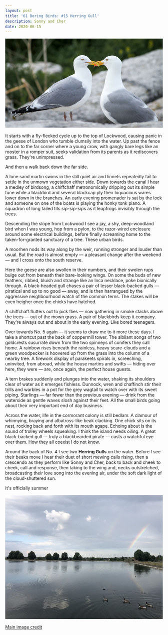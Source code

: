 ```yaml
---
layout: post
title: '61 Boring Birds: #15 Herring Gull'
description: Sonny and Cher
date: 2020-06-15
---
```

![herring gull](/assets/img/herring-gull.jpg)

It starts with a fly-flecked cycle up to the top of Lockwood, causing panic in the geese of London who tumble clumsily into the water. Up past the fence and on to the far corner where a young crow, with gangly bare legs like an rooster in a romper suit, seeks validation from its parents as it rediscovers grass. They're unimpressed.

And then a walk back down the far side.

A lone sand martin swims in the still quiet air and linnets repeatedly fail to settle in the unmown vegetation either side. Down towards the canal I hear a medley of birdsong, a chiffchaff metronomically dripping out its simple tune while a blackbird and several blackcap ply their loquacious wares lower down in the branches. An early evening promenader is sat by the lock and someone on one of the boats is playing the honky tonk piano. A squadron of long tailed tits sip-sip-sips as it leapfrogs invisibly through the trees.

Descending the slope from Lockwood I see a jay, a shy, deep-woodland bird when I was young, hop from a pylon, to the razor-wired enclosure around some electrical buildings, before finally screaming home to the taken-for-granted sanctuary of a tree. These urban birds.

A moorhen nods its way along by the weir, running stronger and louder than usual. But the road is almost empty &mdash; a pleasant change after the weekend &mdash; and I cross onto the south reserve.

Here the geese are also swollen in their numbers, and their swolen rups bulge out from beneath their bare-looking wings. On some the buds of new feathers, ribbed, bluish and strange like an Inca necklace, poke bionically through. A black-headed gull chases a pair of lesser black-backed gulls &mdash; piratical and up to no good &mdash; away, and is then harrangued by the aggressive neighbourhood watch of the common terns. The stakes will be even heigher once the chicks have hatched.

A chiffchaff flutters out to pick flies &mdash; now gathering in smoke stacks above the trees &mdash; out of the mown grass. A pair of blackbirds keep it company. They're always out and about in the early evening. Like bored teenagers.

Over towards No. 5 again &mdash; it seems to draw me to it more these days. I take a shortcut past the back of coppermill tower. The sibilant songs of two goldcrests susurrate down from the two spinneys of conifers they call home. A rainbow rises beneath the rainless, heavy scare-clouds and a green woodpecker is hoovered up from the grass into the column of a nearby tree. A firework display of parakeets spirals in, screeching, uninvited, from abroad, while the house martins and swifts &mdash; hiding over here, they were &mdash; are, once again, the perfect house guests.

A tern brakes suddenly and plunges into the water, shaking its shoulders clear of water as it emerges fishless. Dunnock, wren and chaffinch stir their trills and warbles in a pot for the grey wagtail to watch over with its sweet piping. Starlings &mdash; far fewer than the previous evening &mdash; drink from the waterside as gentle waves slosh against their feet. All the small birds going about their very important end of day business.

Across the water, life in the cormorant colony is still bedlam. A clamour of whinnying, braying and albatross-like beak clacking. One chick sits on its nest, rocking back and forth with its mouth agape. Echoing about is the sound of trolley wheels squeaking. I think the island needs oiling. A great black-backed gull &mdash; truly a blackbearded pirate &mdash; casts a watchful eye over them. How they all coexist I do not know.

Around the back of No. 4 I see two **Herring Gulls** on the water. Before I see their beaks move I hear their duet of short mewing calls rising, then a crescendo as they perform like Sonny and Cher, back to back and cheek to cheek, call and response, then taking to the wing and, necks outstretched, broadcasting their love song into the evening air, under the soft dark light of the cloud-shuttered sun.

It's officially summer

![rainbow](/assets/img/rainbow.jpg)

[Main image credit](https://www.flickr.com/photos/79452129@N02/20251173320/)
